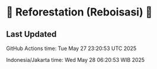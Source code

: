 
# 🌳 Reforestation (Reboisasi) 🌲

## Last Updated

GitHub Actions time: Tue May 27 23:20:53 UTC 2025

Indonesia/Jakarta time: Wed May 28 06:20:53 WIB 2025
